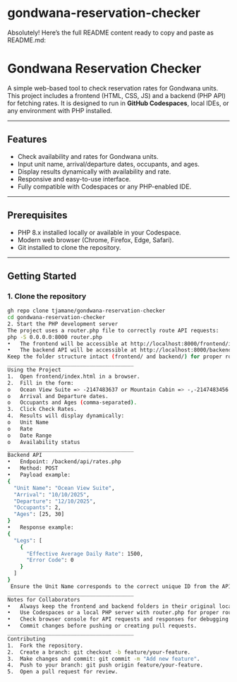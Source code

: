 # gondwana-reservation-checker

Absolutely! Here’s the full README content ready to copy and paste as README.md:
# Gondwana Reservation Checker

A simple web-based tool to check reservation rates for Gondwana units. This project includes a frontend (HTML, CSS, JS) and a backend (PHP API) for fetching rates. It is designed to run in **GitHub Codespaces**, local IDEs, or any environment with PHP installed.

---

## Features

- Check availability and rates for Gondwana units.
- Input unit name, arrival/departure dates, occupants, and ages.
- Display results dynamically with availability and rate.
- Responsive and easy-to-use interface.
- Fully compatible with Codespaces or any PHP-enabled IDE.

---

## Prerequisites

- PHP 8.x installed locally or available in your Codespace.
- Modern web browser (Chrome, Firefox, Edge, Safari).
- Git installed to clone the repository.

---

## Getting Started

### 1. Clone the repository

```bash
gh repo clone tjamane/gondwana-reservation-checker
cd gondwana-reservation-checker
2. Start the PHP development server
The project uses a router.php file to correctly route API requests:
php -S 0.0.0.0:8000 router.php
•	The frontend will be accessible at http://localhost:8000/frontend/index.html.
•	The backend API will be accessible at http://localhost:8000/backend/api/rates.php.
Keep the folder structure intact (frontend/ and backend/) for proper routing.
________________________________________
Using the Project
1.	Open frontend/index.html in a browser.
2.	Fill in the form:
o	Ocean View Suite => -2147483637 or Mountain Cabin => -,-2147483456
o	Arrival and Departure dates.
o	Occupants and Ages (comma-separated).
3.	Click Check Rates.
4.	Results will display dynamically:
o	Unit Name
o	Rate
o	Date Range
o	Availability status
________________________________________
Backend API
•	Endpoint: /backend/api/rates.php
•	Method: POST
•	Payload example:
{
  "Unit Name": "Ocean View Suite",
  "Arrival": "10/10/2025",
  "Departure": "12/10/2025",
  "Occupants": 2,
  "Ages": [25, 30]
}
•	Response example:
{
  "Legs": [
    {
      "Effective Average Daily Rate": 1500,
      "Error Code": 0
    }
  ]
}
 Ensure the Unit Name corresponds to the correct unique ID from the API.
________________________________________
Notes for Collaborators
•	Always keep the frontend and backend folders in their original locations.
•	Use Codespaces or a local PHP server with router.php for proper routing.
•	Check browser console for API requests and responses for debugging.
•	Commit changes before pushing or creating pull requests.
________________________________________
Contributing
1.	Fork the repository.
2.	Create a branch: git checkout -b feature/your-feature.
3.	Make changes and commit: git commit -m "Add new feature".
4.	Push to your branch: git push origin feature/your-feature.
5.	Open a pull request for review.

